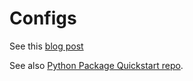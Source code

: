 
# Configs



See this [blog post](https://hackersandslackers.com/simplify-your-python-projects-configuration/#commento-login-box-container)

<!-- TODO: Expand on options for each section esp for ini which has a lot of methods. Cover common methods and how to use them. -->

See also [Python Package Quickstart repo](https://github.com/MichaelCurrin/python-package-quickstart).
